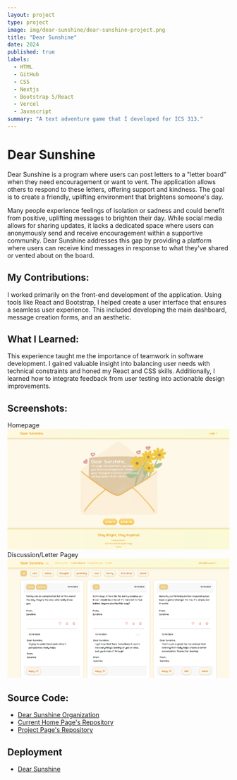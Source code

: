 ```yaml
---
layout: project
type: project
image: img/dear-sunshine/dear-sunshine-project.png
title: "Dear Sunshine"
date: 2024
published: true
labels:
  - HTML
  - GitHub
  - CSS
  - Nextjs
  - Bootstrap 5/React
  - Vercel
  - Javascript
summary: "A text adventure game that I developed for ICS 313."
---
```


# Dear Sunshine 
Dear Sunshine is a program where users can post letters to a "letter board" when they need encouragement or want to vent. The application allows others to respond to these letters, offering support and kindness. The goal is to create a friendly, uplifting environment that brightens someone's day.

Many people experience feelings of isolation or sadness and could benefit from positive, uplifting messages to brighten their day. While social media allows for sharing updates, it lacks a dedicated space where users can anonymously send and receive encouragement within a supportive community. Dear Sunshine addresses this gap by providing a platform where users can receive kind messages in response to what they've shared or vented about on the board.


## My Contributions:
I worked primarily on the front-end development of the application. Using tools like React and Bootstrap, I helped create a user interface that ensures a seamless user experience. This included developing the main dashboard, message creation forms, and an aesthetic.

## What I Learned:
This experience taught me the importance of teamwork in software development. I gained valuable insight into balancing user needs with technical constraints and honed my React and CSS skills. Additionally, I learned how to integrate feedback from user testing into actionable design improvements.

## Screenshots:
Homepage
<img class="img-fluid" src="../img/dear-sunshine/m3-home1.png">
Discussion/Letter Pagey
<img class="img-fluid" src="../img/dear-sunshine/m3-board.png">

## Source Code:
* [Dear Sunshine Organization](https://github.com/dear-sunshine)
* [Current Home Page's Repository](https://github.com/dear-sunshine/dear-sunshine.github.io/tree/main)
* [Project Page's Repository](https://github.com/dear-sunshine/dear-sunshine)

## Deployment
* [Dear Sunshine](https://dearsunshine.vercel.app/)
